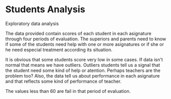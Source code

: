 # Students Analysis
Exploratory data analysis

The data provided contain scores of each student in each asignature through four periods of evaluation. The superiors and parents need to know if some of the students need help with one or more asignatures or if she or he need especial treatment according its situation.

It is obvious that some students score very low in some cases. If data isn't normal that means we have outliers. Outliers students tell us a signal that the student need some kind of help or atention. Perhaps teachers are the problem too? Also, the data tell us about performance in each asignature and that reflects some kind of performance of teacher.

The values less than 60 are fail in that period of evaluation. 
